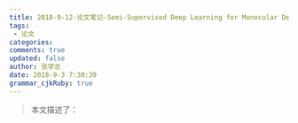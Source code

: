 ```yaml
---
title: 2018-9-12-论文笔记-Semi-Supervised Deep Learning for Monocular Depth Map Prediction
tags: 
 - 论文
categories: 
comments: true
updated: false
author: 张学志
date: 2018-9-3 7:30:39
grammar_cjkRuby: true
---
```


> 本文描述了：
<!-- more -->
